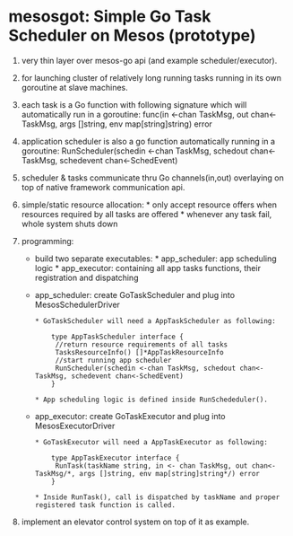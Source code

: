 mesosgot: Simple Go Task Scheduler on Mesos (prototype)
=======================================================

1. very thin layer over mesos-go api (and example scheduler/executor).

2. for launching cluster of relatively long running tasks running in its own goroutine at slave machines.

3. each task is a Go function with following signature which will automatically run in a goroutine:
      func(in <-chan TaskMsg, out chan<-TaskMsg, args []string, env map[string]string) error
      
4. application scheduler is also a go function automatically running in a goroutine:
      RunScheduler(schedin <-chan TaskMsg, schedout chan<-TaskMsg, schedevent chan<-SchedEvent)
      
3. scheduler & tasks communicate thru Go channels(in,out) overlaying on top of native framework communication api.

4. simple/static resource allocation:
          * only accept resource offers when resources required by all tasks are offered
          * whenever any task fail, whole system shuts down

5. programming:
      * build two separate executables:
              * app_scheduler: app scheduling logic
              * app_executor: containing all app tasks functions, their registration and dispatching

      * app_scheduler: create GoTaskScheduler and plug into MesosSchedulerDriver

            * GoTaskScheduler will need a AppTaskScheduler as following:
        
                type AppTaskScheduler interface {
	             //return resource requirements of all tasks
	             TasksResourceInfo() []*AppTaskResourceInfo
	             //start running app scheduler
	             RunScheduler(schedin <-chan TaskMsg, schedout chan<-TaskMsg, schedevent chan<-SchedEvent)
                }

            * App scheduling logic is defined inside RunSchededuler().

      * app_executor: create GoTaskExecutor and plug into MesosExecutorDriver
      
            * GoTaskExecutor will need a AppTaskExecutor as following:

                type AppTaskExecutor interface {
	             RunTask(taskName string, in <- chan TaskMsg, out chan<-TaskMsg/*, args []string, env map[string]string*/) error
                }

            * Inside RunTask(), call is dispatched by taskName and proper registered task function is called.

6. implement an elevator control system on top of it as example.

